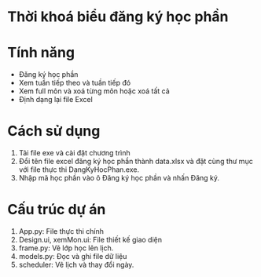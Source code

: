 # Thời khoá biểu đăng ký học phần
# Tính năng
- Đăng ký học phần
- Xem tuần tiếp theo và tuần tiếp đó
- Xem full môn và xoá từng môn hoặc xoá tất cả
- Định dạng lại file Excel
# Cách sử dụng
1. Tải file exe và cài đặt chương trình
2. Đổi tên file excel đăng ký học phần thành data.xlsx và đặt cùng thư mục với file thực thi DangKyHocPhan.exe.
3. Nhập mã học phần vào ô Đăng ký học phần và nhấn Đăng ký.
# Cấu trúc dự án
1. App.py: File thực thi chính
2. Design.ui, xemMon.ui: File thiết kế giao diện 
3. frame.py: Vẽ lớp học lên lịch.
4. models.py: Đọc và ghi file dữ liệu
5. scheduler: Vẽ lịch và thay đổi ngày.

